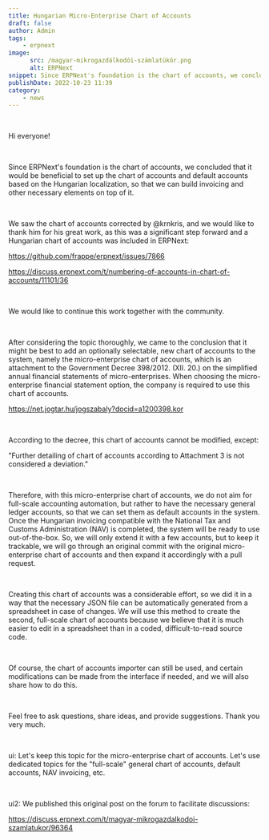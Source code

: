 ```yaml
---
title: Hungarian Micro-Enterprise Chart of Accounts
draft: false
author: Admin
tags:
    - erpnext
image:
      src: /magyar-mikrogazdálkodói-számlatükör.png
      alt: ERPNext
snippet: Since ERPNext's foundation is the chart of accounts, we concluded that it would be beneficial to set up the chart of accounts and default accounts based on the Hungarian localization.
publishDate: 2022-10-23 11:39
category:
    - news
---
```


<p><br></p><p>Hi everyone!</p><p><br></p><p>Since ERPNext's foundation is the chart of accounts, we concluded that it would be beneficial to set up the chart of accounts and default accounts based on the Hungarian localization, so that we can build invoicing and other necessary elements on top of it.</p><p><br></p><p>We saw the chart of accounts corrected by @krnkris, and we would like to thank him for his great work, as this was a significant step forward and a Hungarian chart of accounts was included in ERPNext:</p><p><a href="https://github.com/frappe/erpnext/issues/7866" rel="noopener noreferrer">https://github.com/frappe/erpnext/issues/7866</a></p><p><a href="https://discuss.erpnext.com/t/numbering-of-accounts-in-chart-of-accounts/11101/36" rel="noopener noreferrer">https://discuss.erpnext.com/t/numbering-of-accounts-in-chart-of-accounts/11101/36</a></p><p><br></p><p>We would like to continue this work together with the community.</p><p><br></p><p>After considering the topic thoroughly, we came to the conclusion that it might be best to add an optionally selectable, new chart of accounts to the system, namely the micro-enterprise chart of accounts, which is an attachment to the Government Decree 398/2012. (XII. 20.) on the simplified annual financial statements of micro-enterprises. When choosing the micro-enterprise financial statement option, the company is required to use this chart of accounts.</p><p><a href="https://net.jogtar.hu/jogszabaly?docid=a1200398.kor" rel="noopener noreferrer">https://net.jogtar.hu/jogszabaly?docid=a1200398.kor</a></p><p><br></p><p>According to the decree, this chart of accounts cannot be modified, except:</p><p>"Further detailing of chart of accounts according to Attachment 3 is not considered a deviation."</p><p><br></p><p>Therefore, with this micro-enterprise chart of accounts, we do not aim for full-scale accounting automation, but rather to have the necessary general ledger accounts, so that we can set them as default accounts in the system. Once the Hungarian invoicing compatible with the National Tax and Customs Administration (NAV) is completed, the system will be ready to use out-of-the-box. So, we will only extend it with a few accounts, but to keep it trackable, we will go through an original commit with the original micro-enterprise chart of accounts and then expand it accordingly with a pull request.</p><p><br></p><p>Creating this chart of accounts was a considerable effort, so we did it in a way that the necessary JSON file can be automatically generated from a spreadsheet in case of changes. We will use this method to create the second, full-scale chart of accounts because we believe that it is much easier to edit in a spreadsheet than in a coded, difficult-to-read source code.</p><p><br></p><p>Of course, the chart of accounts importer can still be used, and certain modifications can be made from the interface if needed, and we will also share how to do this.</p><p><br></p><p>Feel free to ask questions, share ideas, and provide suggestions. Thank you very much.</p><p><br></p><p>ui: Let's keep this topic for the micro-enterprise chart of accounts. Let's use dedicated topics for the "full-scale" general chart of accounts, default accounts, NAV invoicing, etc.</p><p><br></p><p>ui2: We published this original post on the forum to facilitate discussions:</p><p><a href="https://discuss.erpnext.com/t/magyar-mikrogazdalkodoi-szamlatukor/96364" rel="noopener noreferrer">https://discuss.erpnext.com/t/magyar-mikrogazdalkodoi-szamlatukor/96364</a></p>



